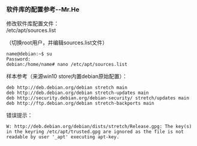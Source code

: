 ### 软件库的配置参考--Mr.He

修改软件库配置文件：  
/etc/apt/sources.list

（切换root用户，并编辑sources.list文件）
```
name@debian:~$ su
Password:
debian:/home/name# nano /etc/apt/sources.list
```

样本参考（来源win10 store内置debian原始配置）：
```
deb http://deb.debian.org/debian stretch main
deb http://deb.debian.org/debian stretch-updates main
deb http://security.debian.org/debian-security/ stretch/updates main
deb http://ftp.debian.org/debian stretch-backports main
```

错误提示：
```
W: http://deb.debian.org/debian/dists/stretch/Release.gpg: The key(s) in the keyring /etc/apt/trusted.gpg are ignored as the file is not readable by user '_apt' executing apt-key.
```
